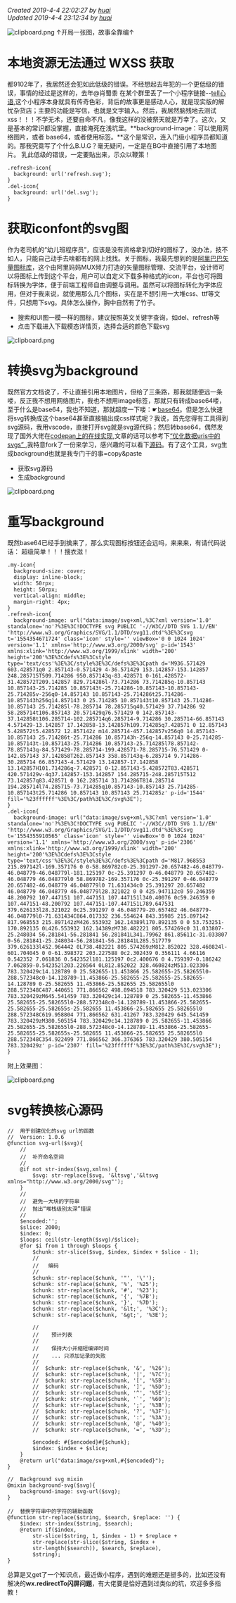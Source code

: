 *Created 2019-4-4 22:02:27 by [huqi](https://github.com/hu-qi)*    
*Updated 2019-4-4 23:12:34 by [huqi](https://github.com/hu-qi)*


![clipboard.png](https://segmentfault.com/img/bVbqUHD?w=1164&h=834)
↑开局一张图，故事全靠编↑
# 本地资源无法通过 WXSS 获取
都9102年了，我居然还会犯如此低级的错误。不经想起去年犯的一个更低级的错误，事情的经过是这样的，去年@肖蜀黍 在某个群里丢了一个小程序链接--[tell心语](https://minapp.com/miniapp/8080/),这个小程序本身就具有传奇色彩，背后的故事更是感动人心，就是现实版的解忧杂货店；主要的功能是写信，也就是文字输入。然后，我居然脑残地去测试xss！！！不学无术，还要自命不凡，像我这样的没被祭天就是万幸了。这次，又是基本的常识都没掌握，直接淹死在浅坑里。**background-image：可以使用网络图片，或者 base64，或者使用<image/>标签。**这个是常识，连入门级小程序员都知道的。那我究竟写了个什么B.U.G？毫无疑问，一定是在BG中直接引用了本地图片。
乳此低级的错误，一定要贴出来，示众以鞭策！

```
.refresh-icon{
  background: url('refresh.svg');
}
.del-icon{
  background: url('del.svg');
}
```
# 获取iconfont的svg图
作为老司机的“幼儿班程序员”，应该是没有资格拿到切好的图标了，没办法，技不如人，只能自己动手去啥都有的网上找找。关于图标，我最先想到的是[阿里巴巴矢量图标库](https://www.iconfont.cn/home/index)，这个由阿里妈妈MUX倾力打造的矢量图标管理、交流平台，设计师可以将图标上传到这个平台，用户可以自定义下载多种格式的icon，平台也可将图标转换为字体，便于前端工程师自由调整与调用。虽然可以将图标转化为字体应用，但对于我来说，就使用那么几个图标，实在是不想引用一大堆css、ttf等文件，只想用下svg。具体怎么操作，胸中自然有了竹子。
- 搜索和UI图一模一样的图标，建议按照英文关键字查询，如del、refresh等
- 点击下载进入下载模态详情页，选择合适的颜色下载svg

![clipboard.png](https://segmentfault.com/img/bVbqUVQ?w=1892&h=936)

# 转换svg为background
既然官方文档说了，不让直接引用本地图片，但给了三条路，那我就随便远一条喽，反正我不想用网络图片，我也不想用image标签，那就只有转成base64喽，至于什么是base64，我也不知道，那就超度一下喽：☛[base64](https://baike.baidu.com/item/base64/8545775?fr=aladdin)。但是怎么快速将svg转换成这个base64甚至直接输出成css样式呢？我说，首先您得有工具得到svg源码，我用vscode，直接打开svg就是svg源代码；然后转base64，偶然发现了国外大佬在[codepan上的在线实现](https://codepen.io/jakob-e/pen/doMoML/),文章的话可以参考下[“优化数据uris中的svgs” ](https://codepen.io/tigt/post/optimizing-svgs-in-data-uris),我特意fork了一份来学习，感兴趣的可以看下[源码](https://codepen.io/hu-qi/pen/MRKOOG)。有了这个工具，svg生成background也就是我专门干的事=copy&paste
- 获取svg源码
- 生成background

![clipboard.png](https://segmentfault.com/img/bVbqUYA?w=1854&h=884)

# 重写background
既然base64已经手到擒来了，那么实现图标按钮还会远吗，来来来，有请代码说话：
超级简单！！！搜衣滋！

```
.my-icon{
  background-size: cover;
  display: inline-block;
  width: 50rpx;
  height: 50rpx;
  vertical-align: middle;
  margin-right: 4px;
}
.refresh-icon{
  background-image: url("data:image/svg+xml,%3C?xml version='1.0' standalone='no'?%3E%3C!DOCTYPE svg PUBLIC '-//W3C//DTD SVG 1.1//EN' 'http://www.w3.org/Graphics/SVG/1.1/DTD/svg11.dtd'%3E%3Csvg t='1554354671724' class='icon' style='' viewBox='0 0 1024 1024' version='1.1' xmlns='http://www.w3.org/2000/svg' p-id='1543' xmlns:xlink='http://www.w3.org/1999/xlink' width='200' height='200'%3E%3Cdefs%3E%3Cstyle type='text/css'%3E%3C/style%3E%3C/defs%3E%3Cpath d='M936.571429 603.428571q0 2.857143-0.571429 4-36.571429 153.142857-153.142857 248.285715T509.714286 950.857143q-83.428571 0-161.428572-31.428572T209.142857 829.714286l-73.714286 73.714285q-10.857143 10.857143-25.714285 10.857143t-25.714286-10.857143-10.857143-25.714285v-256q0-14.857143 10.857143-25.714286t25.714286-10.857143h256q14.857143 0 25.714285 10.857143t10.857143 25.714286-10.857143 25.714285l-78.285714 78.285715q40.571429 37.714286 92 58.285714t106.857143 20.571429q76.571429 0 142.857143-37.142858t106.285714-102.285714q6.285714-9.714286 30.285714-66.857143 4.571429-13.142857 17.142858-13.142857h109.714285q7.428571 0 12.857143 5.428572t5.428572 12.857142z m14.285714-457.142857v256q0 14.857143-10.857143 25.714286t-25.714286 10.857143h-256q-14.857143 0-25.714285-10.857143t-10.857143-25.714286 10.857143-25.714285l78.857142-78.857143q-84.571429-78.285714-199.428571-78.285715-76.571429 0-142.857143 37.142858T262.857143 358.857143q-6.285714 9.714286-30.285714 66.857143-4.571429 13.142857-17.142858 13.142857H101.714286q-7.428571 0-12.857143-5.428572T83.428571 420.571429v-4q37.142857-153.142857 154.285715-248.285715T512 73.142857q83.428571 0 162.285714 31.714286T814.285714 194.285714l74.285715-73.714285q10.857143-10.857143 25.714285-10.857143t25.714286 10.857143 10.857143 25.714285z' p-id='1544' fill='%23ffffff'%3E%3C/path%3E%3C/svg%3E");
}
.del-icon{
  background-image: url("data:image/svg+xml,%3C?xml version='1.0' standalone='no'?%3E%3C!DOCTYPE svg PUBLIC '-//W3C//DTD SVG 1.1//EN' 'http://www.w3.org/Graphics/SVG/1.1/DTD/svg11.dtd'%3E%3Csvg t='1554355910565' class='icon' style='' viewBox='0 0 1024 1024' version='1.1' xmlns='http://www.w3.org/2000/svg' p-id='2306' xmlns:xlink='http://www.w3.org/1999/xlink' width='200' height='200'%3E%3Cdefs%3E%3Cstyle type='text/css'%3E%3C/style%3E%3C/defs%3E%3Cpath d='M817.968553 215.897142l-169.357176 0 0-58.869782c0-25.391297-20.657482-46.048779-46.048779-46.048779l-181.125197 0c-25.391297 0-46.048779 20.657482-46.048779 46.048779l0 58.869782-169.357176 0c-25.391297 0-46.048779 20.657482-46.048779 46.048779l0 71.631434c0 25.391297 20.657482 46.048779 46.048779 46.048779l28.321022 0 0 425.947112c0 59.246359 48.200792 107.447151 107.447151 107.447151l340.40076 0c59.246359 0 107.447151-48.200792 107.447151-107.447151L789.647531 379.626133l28.321022 0c25.391297 0 46.048779-20.657482 46.048779-46.048779l0-71.631434C864.017332 236.554624 843.35985 215.897142 817.968553 215.897142zM426.553932 162.14389l170.892135 0 0 53.753251-170.892135 0L426.553932 162.14389zM738.482221 805.574269c0 31.033807-25.248034 56.281841-56.281841 56.281841L341.79962 861.85611c-31.033807 0-56.281841-25.248034-56.281841-56.281841L285.517779 379.626133l452.964442 0L738.482221 805.574269zM812.852022 328.460824l-601.704045 0 0-61.398372 203.227588 0c2.302439 0.356111 4.66116 0.542352 7.061836 0.542352l181.125197 0c2.400676 0 4.759397-0.186242 7.062859-0.542352l203.226564 0L812.852022 328.460824zM513.023306 783.320429c14.128789 0 25.582655-11.453866 25.582655-25.582655l0-288.572348c0-14.128789-11.453866-25.582655-25.582655-25.582655-14.128789 0-25.582655 11.453866-25.582655 25.582655l0 288.572348C487.440651 771.866562 498.894518 783.320429 513.023306 783.320429zM645.541459 783.320429c14.128789 0 25.582655-11.453866 25.582655-25.582655l0-288.572348c0-14.128789-11.453866-25.582655-25.582655-25.582655s-25.582655 11.453866-25.582655 25.582655l0 288.572348C619.958804 771.866562 631.41267 783.320429 645.541459 783.320429zM380.505154 783.320429c14.128789 0 25.582655-11.453866 25.582655-25.582655l0-288.572348c0-14.128789-11.453866-25.582655-25.582655-25.582655s-25.582655 11.453866-25.582655 25.582655l0 288.572348C354.922499 771.866562 366.376365 783.320429 380.505154 783.320429z' p-id='2307' fill='%23ffffff'%3E%3C/path%3E%3C/svg%3E");
}
```
附上效果图：

![clipboard.png](https://segmentfault.com/img/bVbqUYZ?w=1080&h=1920)

# svg转换核心源码

```
//  用于创建优化的svg url的函数
//  Version: 1.0.6
@function svg-url($svg){
    //
    //  补齐命名空间
    //
    @if not str-index($svg,xmlns) {
        $svg: str-replace($svg, '&ltsvg','&ltsvg xmlns="http://www.w3.org/2000/svg"');   
    }        
    //    
    //  避免一大块的字符串
    //  抛出“堆栈级别太深”错误
    //     
    $encoded:'';
    $slice: 2000;
    $index: 0;
    $loops: ceil(str-length($svg)/$slice);
    @for $i from 1 through $loops {
        $chunk: str-slice($svg, $index, $index + $slice - 1); 
        //
        //   编码
        //
        $chunk: str-replace($chunk, '"', '\'');
        $chunk: str-replace($chunk, '%', '%25');
        $chunk: str-replace($chunk, '#', '%23');       
        $chunk: str-replace($chunk, '{', '%7B');
        $chunk: str-replace($chunk, '}', '%7D');         
        $chunk: str-replace($chunk, '&lt;', '%3C');
        $chunk: str-replace($chunk, '&gt;', '%3E');
        
        // 
        //    预计列表 
        //
        //    保持大小并缩短编译时间
        //    ... 只添加记录的失败 
        // 
        //  $chunk: str-replace($chunk, '&', '%26');        
        //  $chunk: str-replace($chunk, '|', '%7C');
        //  $chunk: str-replace($chunk, '[', '%5B');
        //  $chunk: str-replace($chunk, ']', '%5D');
        //  $chunk: str-replace($chunk, '^', '%5E');
        //  $chunk: str-replace($chunk, '`', '%60');
        //  $chunk: str-replace($chunk, ';', '%3B');
        //  $chunk: str-replace($chunk, '?', '%3F');
        //  $chunk: str-replace($chunk, ':', '%3A');
        //  $chunk: str-replace($chunk, '@', '%40');
        //  $chunk: str-replace($chunk, '=', '%3D');      
        
        $encoded: #{$encoded}#{$chunk};
        $index: $index + $slice; 
    }
    @return url("data:image/svg+xml,#{$encoded}");   
}
        
//  Background svg mixin          
@mixin background-svg($svg){
    background-image: svg-url($svg);        
}        
            
//  替换字符串中的字符的辅助函数
@function str-replace($string, $search, $replace: '') {
    $index: str-index($string, $search); 
    @return if($index, 
        str-slice($string, 1, $index - 1) + $replace + 
        str-replace(str-slice($string, $index + 
        str-length($search)), $search, $replace), 
        $string); 
}              
```

总算是又get了一个知识点，最近做小程序，遇到的难题还是挺多的，比如还没有解决的**wx.redirectTo闪屏问题**，有大佬要是恰好遇到过类似的坑，欢迎多多指教！
